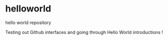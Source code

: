 # helloworld
hello world repository 

Testing out Github interfaces and going through Hello World introductions ! 
